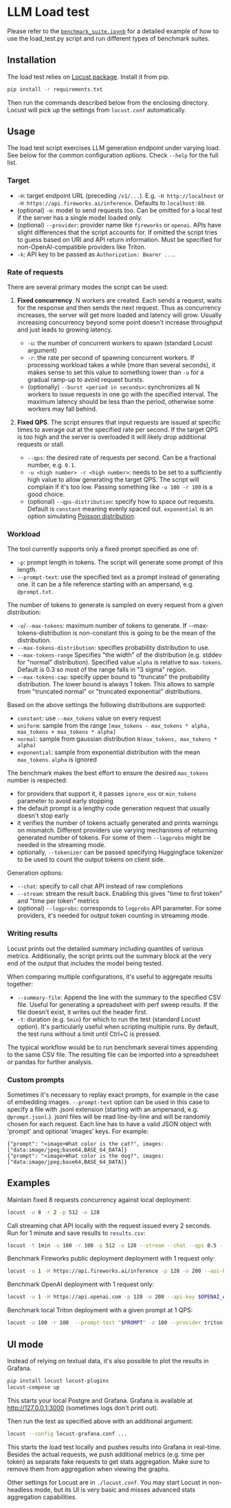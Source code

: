 # LLM Load test

Please refer to the [`benchmark_suite.ipynb`](benchmark_suite.ipynb) for a detailed example of how to use the load_test.py script and run different types of benchmark suites.

## Installation

The load test relies on [Locust package](https://locust.io/). Install it from pip.

```bash
pip install -r requirements.txt
```

Then run the commands described below from the enclosing directory. Locust will pick up the settings from `locust.conf` automatically.

## Usage

The load test script exercises LLM generation endpoint under varying load. See below for the common configuration options. Check `--help` for the full list.

### Target

- `-H`: target endpoint URL (preceding `/v1/...`). E.g. `-H http://localhost` or `-H https://api.fireworks.ai/inference`. Defaults to `localhost:80`.
- (optional) `-m`: model to send requests too. Can be omitted for a local test if the server has a single model loaded only.
- (optional) `--provider`: provider name like `fireworks` or `openai`. APIs have slight differences that the script accounts for. If omitted the script tries to guess based on URI and API return information. Must be specified for non-OpenAI-compatible providers like Triton.
- `-k`: API key to be passed as `Authorization: Bearer ...`.

### Rate of requests

There are several primary modes the script can be used:

1. **Fixed concurrency**. N workers are created. Each sends a request, waits for the response and then sends the next request. Thus as concurrency increases, the server will get more loaded and latency will grow. Usually increasing concurrency beyond some point doesn't increase throughput and just leads to growing latency.
   - `-u`: the number of concurrent workers to spawn (standard Locust argument)
   - `-r`: the rate per second of spawning concurrent workers. If processing workload takes a while (more than several seconds), it makes sense to set this value to something lower than `-u` for a gradual ramp-up to avoid request bursts.
   - (optionally) `--burst <period in seconds>`: synchronizes all N workers to issue requests in one go with the specified interval. The maximum latency should be less than the period, otherwise some workers may fall behind.

2. **Fixed QPS**. The script ensures that input requests are issued at specific times to average out at the specified rate per second. If the target QPS is too high and the server is overloaded it will likely drop additional requests or stall.
   - `--qps`: the desired rate of requests per second. Can be a fractional number, e.g. `0.1`.
   - `-u <high number> -r <high number>`: needs to be set to a sufficiently high value to allow generating the target QPS. The script will complain if it's too low. Passing something like `-u 100 -r 100` is a good choice.
   - (optional) `--qps-distribution`: specify how to space out requests. Default is `constant` meaning evenly spaced out. `exponential` is an option simulating [Poisson distribution](https://en.wikipedia.org/wiki/Traffic_generation_model#Poisson_traffic_model).

### Workload

The tool currently supports only a fixed prompt specified as one of:
- `-p`: prompt length in tokens. The script will generate some prompt of this length.
- `--prompt-text`: use the specified text as a prompt instead of generating one. It can be a file reference starting with an ampersand, e.g. `@prompt.txt`.

The number of tokens to generate is sampled on every request from a given distribution:
- `-o`/`--max-tokens`: maximum number of tokens to generate. If --max-tokens-distribution is non-constant this is going to be the mean of the distribution.
- `--max-tokens-distribution`: specifies probability distribution to use.
- `--max-tokens-range` Specifies "the width" of the distribution (e.g. stddev for "normal" distribution). Specified value `alpha` is relative to `max-tokens`. Default is 0.3 so most of the range falls in "3 sigma" region.
- `--max-tokens-cap`: specify upper bound to "truncate" the probability distribution. The lower bound is always 1 token. This allows to sample from "truncated normal" or "truncated exponential" distributions.

Based on the above settings the following distributions are supported:
- `constant`: use `--max_tokens` value on every request
- `uniform`: sample from the range `[max_tokens - max_tokens * alpha, max_tokens + max_tokens * alpha]`
- `normal`: sample from gaussian distribution `N(max_tokens, max_tokens * alpha)`
- `exponential`: sample from exponential distribution with the mean `max_tokens`. `alpha` is ignored

The benchmark makes the best effort to ensure the desired `max_tokens` number is respected:
- for providers that support it, it passes `ignore_eos` or `min_tokens` parameter to avoid early stopping
- the default prompt is a lengthy code generation request that usually doesn't stop early
- it verifies the number of tokens actually generated and prints warnings on mismatch. Different providers use varying mechanisms of returning generated number of tokens. For some of them `--logprobs` might be needed in the streaming mode.
- optionally, `--tokenizer` can be passed specifying Huggingface tokenizer to be used to count the output tokens on client side.

Generation options:
- `--chat`: specify to call chat API instead of raw completions
- `--stream`: stream the result back. Enabling this gives "time to first token" and "time per token" metrics
- (optional) `--logprobs`: corresponds to `logprobs` API parameter. For some providers, it's needed for output token counting in streaming mode.

### Writing results

Locust prints out the detailed summary including quantiles of various metrics. Additionally, the script prints out the summary block at the very end of the output that includes the model being tested.

When comparing multiple configurations, it's useful to aggregate results together:

- `--summary-file`: Append the line with the summary to the specified CSV file. Useful for generating a spreadsheet with perf sweep results. If the file doesn't exist, it writes out the header first.
- `-t`: duration (e.g. `5min`) for which to run the test (standard Locust option). It's particularly useful when scripting multiple runs. By default, the test runs without a limit until Ctrl+C is pressed.

The typical workflow would be to run benchmark several times appending to the same CSV file. The resulting file can be imported into a spreadsheet or pandas for further analysis.

### Custom prompts

Sometimes it's necessary to replay exact prompts, for example in the case of embedding images.
`--prompt-text` option can be used in this case to specify a file with .jsonl extension (starting with an ampersand, e.g. `@prompt.jsonl`.).
jsonl files will be read line-by-line and will be randomly chosen for each request. Each line has to have a valid JSON object with 'prompt' and optional 'images' keys. For example:
```
{"prompt": "<image>What color is the cat?", images: ["data:image/jpeg;base64,BASE_64_DATA]}
{"prompt": "<image>What color is the dog?", images: ["data:image/jpeg;base64,BASE_64_DATA]}
```

## Examples

Maintain fixed 8 requests concurrency against local deployment:

```bash
locust -u 8 -r 2 -p 512 -o 128
```

Call streaming chat API locally with the request issued every 2 seconds. Run for 1 minute and save results to `results.csv`:

```bash
locust -t 1min -u 100 -r 100 -p 512 -o 128 --stream --chat --qps 0.5 --summary-file results.csv
```

Benchmark Fireworks public deployment deployment with 1 request only:

```bash
locust -u 1 -H https://api.fireworks.ai/inference -p 128 -o 200 --api-key $FIREWORKS_API_KEY --model=accounts/fireworks/models/llama-v3-8b
```

Benchmark OpenAI deployment with 1 request only:

```bash
locust -u 1 -H https://api.openai.com -p 128 -o 200 --api-key $OPENAI_API_KEY --model=gpt-3.5-turbo --chat
```

Benchmark local Triton deployment with a given prompt at 1 QPS:

```bash
locust -u 100 -r 100  --prompt-text "$PROMPT" -o 100 --provider triton-infer -H http://localhost:8000 --tokenizer /path/to/my/hf/tokenizer --qps 1
```


## UI mode

Instead of relying on textual data, it's also possible to plot the results in Grafana.

```bash
pip install locust locust-plugins
locust-compose up
```

This starts your local Postgre and Grafana. Grafana is available at http://127.0.0.1:3000 (sometimes logs don't print out).

Then run the test as specified above with an additional argument:

```bash
locust --config locust-grafana.conf ...
```

This starts the load test locally and pushes results into Grafana in real-time. Besides the actual requests, we push additional metrics (e.g. time per token) as separate fake requests to get stats aggregation. Make sure to remove them from aggregation when viewing the graphs.

Other settings for Locust are in `./locust.conf`. You may start Locust in non-headless mode, but its UI is very basic and misses advanced stats aggregation capabilities.
